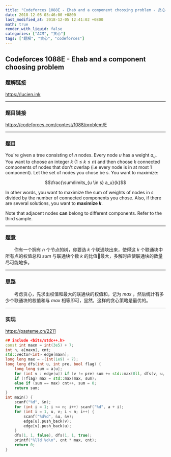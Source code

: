 ```yaml
---
title: "Codeforces 1088E - Ehab and a component choosing problem - 贪心"
date: 2018-12-05 03:46:00 +0800
last_modified_at: 2018-12-05 12:41:02 +0800
math: true
render_with_liquid: false
categories: ["ACM", "贪心"]
tags: ["题解", "贪心", "codeforces"]
---
```


## Codeforces 1088E - Ehab and a component choosing problem

### 题解链接

https://lucien.ink

---
### 题目链接

https://codeforces.com/contest/1088/problem/E

---
### 题目

You're given a tree consisting of $n$ nodes. Every node $u$ has a weight $a_u$. You want to choose an integer $k$ $(1 \le k \le n)$ and then choose $k$ connected components of nodes that don't overlap (i.e every node is in at most 1 component). Let the set of nodes you chose be $s$. You want to maximize:

$$\frac{\sum\limits_{u \in s} a_u}{k}$$

In other words, you want to maximize the sum of weights of nodes in $s$ divided by the number of connected components you chose. Also, if there are several solutions, you want to **maximize $k$**.

Note that adjacent nodes **can** belong to different components. Refer to the third sample.

---
### 题意

&emsp;&emsp;你有一个拥有 $n$ 个节点的树，你要选 $k$ 个联通块出来，使得这 $k$ 个联通块中所有点的权值总和 $sum$ 与联通块个数 $k$ 的比值最大，多解时应使联通块的数量尽可能地多。

---
### 思路

&emsp;&emsp;考虑贪心，先求出权值和最大的联通块的权值和，记为 $max$ ，然后统计有多少个联通块的权值和与 $max$ 相等即可，显然，这样的贪心策略是最优的。

---
### 实现

https://pasteme.cn/2211

```cpp
## include <bits/stdc++.h>
const int maxn = int(3e5) + 7;
int n, a[maxn], cnt;
std::vector<int> edge[maxn];
long long max = -(int(1e9) + 7);
long long dfs(int u, int pre, bool flag) {
    long long sum = a[u];
    for (int v : edge[u]) if (v != pre) sum += std::max(0ll, dfs(v, u, flag));
    if (!flag) max = std::max(max, sum);
    else if (sum == max) cnt++, sum = 0;
    return sum;
}
int main() {
    scanf("%d", &n);
    for (int i = 1; i <= n; i++) scanf("%d", a + i);
    for (int i = 1, u, v; i < n; i++) {
        scanf("%d%d", &u, &v);
        edge[u].push_back(v);
        edge[v].push_back(u);
    }
    dfs(1, 1, false), dfs(1, 1, true);
    printf("%lld %d\n", cnt * max, cnt);
    return 0;
}
```